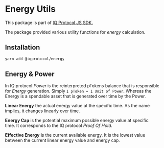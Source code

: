 # Energy Utils
This package is part of [IQ Protocol JS SDK.](https://github.com/iqalliance/iq-sdk-js)

The package provided various utility functions for *energy* calculation.

## Installation  
```bash
yarn add @iqprotocol/energy
```

## Energy & Power

In IQ protocol *Power* is the reinterpreted pTokens balance that is responsible for *Energy* generation. Simply `1 pToken = 1 Unit of Power`.
Whereas the Energy is a spendable asset that is generated over time by the Power. 

**Linear Energy** the actual energy value at the specific time. As the name implies, it changes linearly over time. 

**Energy Cap** is the potential maximum possible energy value at specific time. It corresponds to the IQ protocol *Proof Of Hold*. 

**Effective Energy** is the current available energy. It is the lowest value between the current linear energy value and energy cap.   
